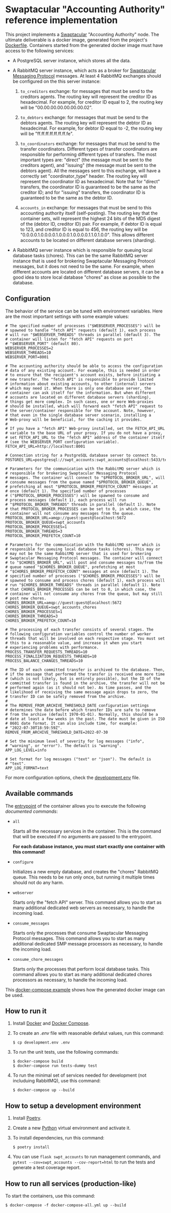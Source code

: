 Swaptacular "Accounting Authority" reference implementation
===========================================================

This project implements a
[Swaptacular](https://swaptacular.github.io/overview) "Accounting
Authority" node. The ultimate deliverable is a docker image, generated
from the project's
[Dockerfile](https://github.com/epandurski/swpt_accounts/blob/master/Dockerfile).
Containers started from the generated docker image must have access to
the following services:

* A PostgreSQL server instance, which stores all the data.

* A RabbitMQ server instance, which acts as a broker for [Swaptacular
  Messaging
  Protocol](https://epandurski.github.io/swaptacular/protocol.pdf)
  messages. At least 4 RabbitMQ exchanges should be configured on the
  this server instance:

   1. `to_creditors` exchange: for messages that must be send to the
      creditors agents. The routing key will represent the creditor ID
      as hexadecimal. For example, for creditor ID equal to 2, the
      routing key will be "00.00.00.00.00.00.00.02".

   2. `to_debtors` exchange: for messages that must be send to the
      debtors agents. The routing key will represent the debtor ID as
      hexadecimal. For example, for debtor ID equal to -2, the routing
      key will be "ff.ff.ff.ff.ff.ff.ff.fe".

   3. `to_coordinators` exchange: for messages that must be send to
      the transfer coordinators. Different types of transfer
      coordinators are responsible for performing different types of
      transfers. The most important types are: "direct" (the message
      must be sent to the creditors agent), and "issuing" (the message
      must be sent to the debtors agent). All the messages sent to
      this exchange, will have a correctly set "coordinator_type"
      header. The routing key will represent the coordinator ID as
      hexadecimal. Note that for "direct" transfers, the coordinator
      ID is guaranteed to be the same as the creditor ID; and for
      "issuing" transfers, the coordinator ID is guaranteed to be the
      same as the debtor ID.

   4. `accounts_in` exchange: for messages that must be send to this
      accounting authority itself (self-posting). The routing key that
      the container sets, will represent the highest 24 bits of the
      MD5 digest of the (debtor ID, creditor ID) pair. For example, if
      debtor ID is equal to 123, and creditor ID is equal to 456, the
      routing key will be
      "0.0.0.0.1.0.0.0.0.1.0.0.0.1.0.0.0.0.1.1.0.1.0.0". This allows
      different accounts to be located on different database servers
      (sharding).

* A RabbitMQ server instance which is responsible for queuing local
  database tasks (chores). This can be the same RabbitMQ server
  instance that is used for brokering Swaptacular Messaging Protocol
  messages, but it does not need to be the same. For example, when
  different accounts are located on different database servers, it can
  be a good idea to store local database "chores" as close as possible
  to the database.


Configuration
-------------

The behavior of the service can be tuned with environment variables.
Here are the most important settings with some example values:

```shell
# The specified number of processes ("$WEBSERVER_PROCESSES") will be
# spawned to handle "fetch API" requests (default 1), each process
# will run "$WEBSERVER_THREADS" threads in parallel (default 3). The
# container will listen for "fetch API" requests on port
# "$WEBSERVER_PORT" (default 80).
WEBSERVER_PROCESSES=2
WEBSERVER_THREADS=10
WEBSERVER_PORT=8001

# The accounting authority should be able to access the configuration
# data of any existing account. For example, this is needed in order
# to ensure that the recipient's account exists, before initiating a
# new transfer. The "fetch API" is responsible to provide limited
# information about existing accounts, to other (internal) servers
# which may need it. When there is only one database server, the
# container can ask itself for the information. But when different
# accounts are located on different database servers (sharding),
# things get more complex. In such cases, one or more Web-proxies
# should be installed, which will forward each "fetch API" request to
# the server/container responsible for the account. Note, however,
# that even in the single database server scenario, installing a
# Web-proxy will be beneficial, for the caching it provides.
#
# If you have a "fetch API" Web-proxy installed, set the FETCH_API_URL
# variable to the base URL of your proxy. If you do not have a proxy,
# set FETCH_API_URL to the "fetch API" address of the container itself
# (see the WEBSERVER_PORT configuration variable).
FETCH_API_URL=http://localhost:8001

# Connection string for a PostgreSQL database server to connect to.
POSTGRES_URL=postgresql://swpt_accounts:swpt_accounts@localhost:5433/test

# Parameters for the communication with the RabbitMQ server which is
# responsible for brokering Swaptacular Messaging Protocol
# messages. The container will connect to "$PROTOCOL_BROKER_URL", will
# consume messages from the queue named "$PROTOCOL_BROKER_QUEUE",
# prefetching at most "$PROTOCOL_BROKER_PREFETCH_COUNT" messages at
# once (default 1). The specified number of processes
# ("$PROTOCOL_BROKER_PROCESSES") will be spawned to consume and
# process messages (default 1), each process will run
# "$PROTOCOL_BROKER_THREADS" threads in parallel (default 1). Note
# that PROTOCOL_BROKER_PROCESSES can be set to 0, in which case, the
# container will not consume any messages from the queue.
PROTOCOL_BROKER_URL=amqp://guest:guest@localhost:5672
PROTOCOL_BROKER_QUEUE=swpt_accounts
PROTOCOL_BROKER_PROCESSES=1
PROTOCOL_BROKER_THREADS=3
PROTOCOL_BROKER_PREFETCH_COUNT=10

# Parameters for the communication with the RabbitMQ server which is
# responsible for queuing local database tasks (chores). This may or
# may not be the same RabbitMQ server that is used for brokering
# Swaptacular Messaging Protocol messages. The container will connect
# to "$CHORES_BROKER_URL", will post and consume messages to/from the
# queue named "$CHORES_BROKER_QUEUE", prefetching at most
# "$CHORES_BROKER_PREFETCH_COUNT" messages at once (default 1). The
# specified number of processes ("$CHORES_BROKER_PROCESSES") will be
# spawned to consume and process chores (default 1), each process will
# run "$CHORES_BROKER_THREADS" threads in parallel (default 1). Note
# that CHORES_BROKER_PROCESSES can be set to 0, in which case, the
# container will not consume any chores from the queue, but may still
# post new chores.
CHORES_BROKER_URL=amqp://guest:guest@localhost:5672
CHORES_BROKER_QUEUE=swpt_accounts_chores
CHORES_BROKER_PROCESSES=1
CHORES_BROKER_THREADS=3
CHORES_BROKER_PREFETCH_COUNT=10

# The processing of each transfer consists of several stages. The
# following configuration variables control the number of worker
# threads that will be involved on each respective stage. You must set
# this to a reasonable value, and increase it when you start
# experiencing problems with performance.
PROCESS_TRANSFER_REQUESTS_THREADS=10
PROCESS_FINALIZATION_REQUESTS_THREADS=10
PROCESS_BALANCE_CHANGES_THREADS=10

# The ID of each committed transfer is archived to the database. Then,
# if the message that performed the transfer is received one more time
# (which is not likely, but is entirely possible), but the ID of the
# committed transfer is found in the archive, the transfer will not be
# performed again (as it should not be). As time passes, and the
# likelihood of receiving the same message again drops to zero, the
# transfer ID can be safely removed from the archive.
#
# The REMOVE_FROM_ARCHIVE_THRESHOLD_DATE configuration settings
# determines the date before which transfer IDs are safe to remove
# from the archive (default 1970-01-01). Normally, this should be a
# date at least a few weeks in the past. The date must be given in ISO
# 8601 date format. It can also include time, for example:
# "2022-07-30T18:59:59Z".
REMOVE_FROM_ARCHIVE_THRESHOLD_DATE=2022-07-30

# Set the minimum level of severity for log messages ("info",
# "warning", or "error"). The default is "warning".
APP_LOG_LEVEL=info

# Set format for log messages ("text" or "json"). The default is
# "text".
APP_LOG_FORMAT=text
```

For more configuration options, check the
[development.env](https://github.com/epandurski/swpt_accounts/blob/master/development.env)
file.


Available commands
------------------

The
[entrypoint](https://github.com/epandurski/swpt_accounts/blob/master/docker/entrypoint.sh)
of the container allows you to execute the following *documented
commands*:

* `all`

  Starts all the necessary services in the container. This is the
  command that will be executed if no arguments are passed to the
  entrypoint.

  **For each database instance, you must start exactly one container
  with this command!**

* `configure`

  Initializes a new empty database, and creates the "chores" RabbitMQ
  queue. This needs to be run only once, but running it multiple times
  should not do any harm.

* `webserver`

  Starts only the "fetch API" server. This command allows you to start
  as many additional dedicated web servers as necessary, to handle the
  incoming load.

* `consume_messages`

  Starts only the processes that consume Swaptacular Messaging
  Protocol messages. This command allows you to start as many
  additional dedicated SMP message processors as necessary, to handle
  the incoming load.

* `consume_chore_messages`

  Starts only the processes that perform local database tasks. This
  command allows you to start as many additional dedicated chores
  processors as necessary, to handle the incoming load.


This [docker-compose
example](https://github.com/epandurski/swpt_accounts/blob/master/docker-compose-all.yml)
shows how the generated docker image can be used.


How to run it
-------------

1.  Install [Docker](https://docs.docker.com/) and [Docker
    Compose](https://docs.docker.com/compose/).

2.  To create an *.env* file with reasonable defalut values, run this
    command:

        $ cp development.env .env

3.  To run the unit tests, use the following commands:

        $ docker-compose build
        $ docker-compose run tests-dummy test

4.  To run the minimal set of services needed for development (not
    includuing RabbitMQ), use this command:

        $ docker-compose up --build


How to setup a development environment
--------------------------------------

1.  Install [Poetry](https://poetry.eustace.io/docs/).

2.  Create a new [Python](https://docs.python.org/) virtual
    environment and activate it.

3.  To install dependencies, run this command:

        $ poetry install


4.  You can use `flask swpt_accounts` to run management commands, and
    `pytest --cov=swpt_accounts --cov-report=html` to run the tests
    and generate a test coverage report.


How to run all services (production-like)
-----------------------------------------

To start the containers, use this command:

    $ docker-compose -f docker-compose-all.yml up --build
